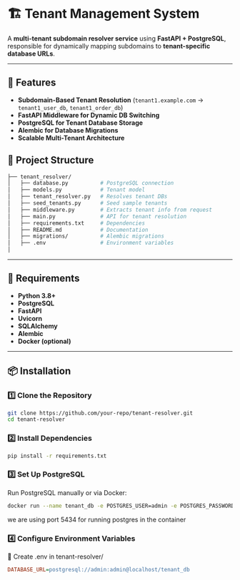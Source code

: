 # 🏗 Tenant Management System

A **multi-tenant subdomain resolver service** using **FastAPI + PostgreSQL**, responsible for dynamically mapping subdomains to **tenant-specific database URLs**.

---

## 🚀 Features
- **Subdomain-Based Tenant Resolution** (`tenant1.example.com` → `tenant1_user_db`, `tenant1_order_db`)
- **FastAPI Middleware for Dynamic DB Switching**
- **PostgreSQL for Tenant Database Storage**
- **Alembic for Database Migrations**
- **Scalable Multi-Tenant Architecture**

## 📁 Project Structure
```bash
├── tenant_resolver/
│   ├── database.py          # PostgreSQL connection
│   ├── models.py            # Tenant model
│   ├── tenant_resolver.py   # Resolves tenant DBs
│   ├── seed_tenants.py      # Seed sample tenants
│   ├── middleware.py        # Extracts tenant info from request
│   ├── main.py              # API for tenant resolution
│   ├── requirements.txt     # Dependencies
│   ├── README.md            # Documentation
│   ├── migrations/          # Alembic migrations
│   ├── .env                 # Environment variables
│
```

---

## 📌 Requirements
- **Python 3.8+**
- **PostgreSQL**
- **FastAPI**
- **Uvicorn**
- **SQLAlchemy**
- **Alembic**
- **Docker (optional)**

---

## 📦 Installation
### 1️⃣ Clone the Repository
```sh
git clone https://github.com/your-repo/tenant-resolver.git
cd tenant-resolver
```

### 2️⃣ Install Dependencies
```bash
pip install -r requirements.txt
```
### 3️⃣ Set Up PostgreSQL
Run PostgreSQL manually or via Docker:

```sh
docker run --name tenant_db -e POSTGRES_USER=admin -e POSTGRES_PASSWORD=admin -e POSTGRES_DB=tenant_db -p 5434:5434 -d postgres
```
we are using port 5434 for running postgres in the container

### 4️⃣ Configure Environment Variables
📌 Create .env in tenant-resolver/

```ini
DATABASE_URL=postgresql://admin:admin@localhost/tenant_db
```
